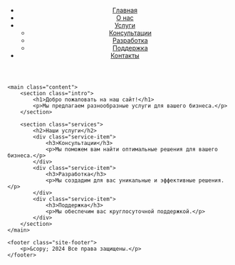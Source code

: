 <!DOCTYPE html>
<html lang="ru">
<head>
    <meta charset="UTF-8">
    <meta name="viewport" content="width=device-width, initial-scale=1.0">
    <title>Пример вложенности CSS</title>
    <link rel="stylesheet" href="styles.css">
</head>
<body>
    <header class="site-header">
        <nav class="navigation">
            <ul>
                <li><a href="#">Главная</a></li>
                <li><a href="#">О нас</a></li>
                <li><a href="#">Услуги</a>
                    <ul>
                        <li><a href="#">Консультации</a></li>
                        <li><a href="#">Разработка</a></li>
                        <li><a href="#">Поддержка</a></li>
                    </ul>
                </li>
                <li><a href="#">Контакты</a></li>
            </ul>
        </nav>
    </header>

    <main class="content">
        <section class="intro">
            <h1>Добро пожаловать на наш сайт!</h1>
            <p>Мы предлагаем разнообразные услуги для вашего бизнеса.</p>
        </section>

        <section class="services">
            <h2>Наши услуги</h2>
            <div class="service-item">
                <h3>Консультации</h3>
                <p>Мы поможем вам найти оптимальные решения для вашего бизнеса.</p>
            </div>
            <div class="service-item">
                <h3>Разработка</h3>
                <p>Мы создадим для вас уникальные и эффективные решения.</p>
            </div>
            <div class="service-item">
                <h3>Поддержка</h3>
                <p>Мы обеспечим вас круглосуточной поддержкой.</p>
            </div>
        </section>
    </main>

    <footer class="site-footer">
        <p>&copy; 2024 Все права защищены.</p>
    </footer>
</body>
</html>

